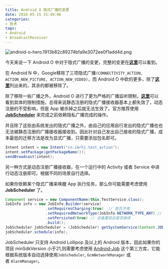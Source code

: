 ```yaml
---
title: Android O 隐式广播的变更
date: 2018-05-15 15:49:06
categories:
- 技术
tags:
- Android
- BroadcastReceiver
---
```


![android-o-hero.1913b82c89274bfa9e3072ee0f1add4d.png](https://i.loli.net/2018/05/15/5afaacd581c22.png)

今天来说一下 Android O 中对于隐式广播的变更，完整的变更在[**这里**](https://developer.android.com/about/versions/oreo/android-8.0-changes)可以看到。

<!-- more -->

在 Android N 中，Google移除了三项隐式广播`(CONNECTIVITY_ACTION, ACTION_NEW_PICTURE, ACTION_NEW_VIDEO)`，而 Android O 中砍的更多，除了[**这里**](https://developer.android.com/guide/components/broadcast-exceptions)列出来的，其余的都被移除了。

除了移除一些广播之外，Android O 进行了更为严格的广播监听限制，[**这里**](https://developer.android.com/about/versions/oreo/background#broadcasts)可以看到具体的限制措施，总得来说静态注册的隐式广播接收器基本上都失效了，动态注册的不受影响，但是 App 被杀掉之后就无法生效了。官方推荐使用 [**JobScheduler**](https://developer.android.com/reference/android/app/job/JobScheduler.html) 来完成之前依赖隐私广播完成的操作。

并且除了这些由系统发出的隐式广播之外，由自己的应用自行发出的隐式广播也也无法被静态注册的广播接收器接收到。因此针对自己发出自己接收的隐式广播，成本最低的迁移方法是改为显式广播，只需要添加包名即可。

```java
Intent intent = new Intent("cn.imrhj.test_action");
intent.setPackage(getPackageName());
sendBroadcast(intent);
```

另一种方式是动态注册广播接收器，在一个运行中的 Activity 或者 Service 中进行动态注册即可。根据不同的场景自行选择。

如果你依赖某个隐式广播来唤醒 App 执行任务，那么你可能需要考虑使用 **JobScheduler** 了。

```java
Component service = new ComponentName(this,TestService.class);
JobInfo info = new JobInfo.Builder(service)
                  .setRequiresCharging(true)  // 是否充电
                  .setRequiredNetworkType(JobInfo.NETWORK_TYPE_ANY) // 网络类型
                  .setPersisted(true) // 设备重启后是否继续
                  .build();
JobScheduler jobScheduler = (JobScheduler) getSystemService(Context.JOB_SCHEDULER_SERVICE);
jobScheduler.schedule(info);
```

JobScheduler 只支持 Android Lollipop 及以上的 Android 版本，因此如果你的项目 minSdkVersion 小于21,则需要考虑使用 [Android-Job](https://github.com/evernote/android-job) 这个第三方库，它能根据系统版本自动选择使用`JobScheduler`, `GcmNetworkManager` 或者 `AlarmManager`。